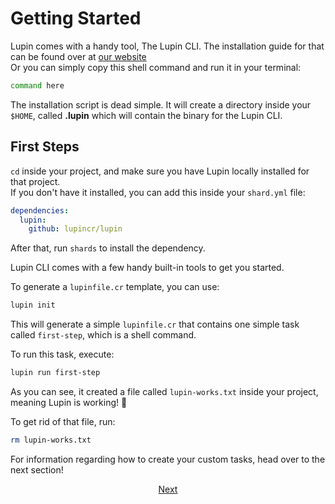 # Getting Started

Lupin comes with a handy tool, The Lupin CLI. The installation guide for that can be found over at [our website](http://lupincr.com) \
Or you can simply copy this shell command and run it in your terminal:

```sh
command here
```

The installation script is dead simple. It will create a directory inside your `$HOME`, called **.lupin** which will contain the binary for the Lupin CLI.

## First Steps

`cd` inside your project, and make sure you have Lupin locally installed for that project. \
If you don't have it installed, you can add this inside your `shard.yml` file:

```yaml
dependencies:
  lupin:
    github: lupincr/lupin
```

After that, run `shards` to install the dependency.

Lupin CLI comes with a few handy built-in tools to get you started.

To generate a `lupinfile.cr` template, you can use:

```sh
lupin init
```

This will generate a simple `lupinfile.cr` that contains one simple task called `first-step`, which is a shell command.

To run this task, execute:

```sh
lupin run first-step
```

As you can see, it created a file called `lupin-works.txt` inside your project, meaning Lupin is working! :tada:

To get rid of that file, run:

```sh
rm lupin-works.txt
```

For information regarding how to create your custom tasks, head over to the next section!

<p align="center">
  <a href="#">Next</a>
</p>
